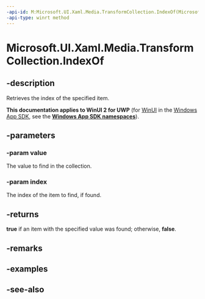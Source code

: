 ```yaml
---
-api-id: M:Microsoft.UI.Xaml.Media.TransformCollection.IndexOf(Microsoft.UI.Xaml.Media.Transform,System.UInt32@)
-api-type: winrt method
---
```


<!-- Method syntax
public bool IndexOf(Windows.UI.Xaml.Media.Transform value, System.UInt32 index)
-->

# Microsoft.UI.Xaml.Media.TransformCollection.IndexOf

## -description
Retrieves the index of the specified item.

**This documentation applies to WinUI 2 for UWP** (for [WinUI](/windows/apps/winui/winui3/) in the [Windows App SDK](/windows/apps/windows-app-sdk/), see the **[Windows App SDK namespaces](/windows/windows-app-sdk/api/winrt/)**).

## -parameters
### -param value
The value to find in the collection.

### -param index
The index of the item to find, if found.

## -returns
**true** if an item with the specified value was found; otherwise, **false**.

## -remarks

## -examples

## -see-also
